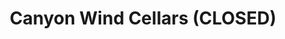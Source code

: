 ---
title: "Canyon Wind Cellars (CLOSED)"
url: /georgetown/canyon-wind-cellars-closed/
shop: alcohol
---